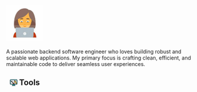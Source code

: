 <h1 style="display: flex; align-items: center;">
    <img src="image-1.png" alt="Image 1" height="100" width="100" style="margin-right: 10px;" Chinenye Nmoh | Backend Software Engineer>
</h1>

<p>A passionate backend software engineer who loves building robust and scalable web applications. My primary focus is crafting clean, efficient, and maintainable code to deliver seamless user experiences.</p>

<h2 style="display: flex; align-items: center; margin-left: 10px;">
    <img src="image-2.png" alt="Image 2" height="20" width="20" style="margin-right: 5px;">
    <span>Tools</span>
</h2>
